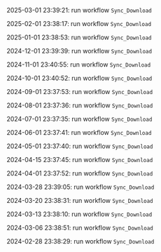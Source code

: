 2025-03-01 23:39:21: run workflow `Sync_Download` 

2025-02-01 23:38:17: run workflow `Sync_Download` 

2025-01-01 23:38:53: run workflow `Sync_Download` 

2024-12-01 23:39:39: run workflow `Sync_Download` 

2024-11-01 23:40:55: run workflow `Sync_Download` 

2024-10-01 23:40:52: run workflow `Sync_Download` 

2024-09-01 23:37:53: run workflow `Sync_Download` 

2024-08-01 23:37:36: run workflow `Sync_Download` 

2024-07-01 23:37:35: run workflow `Sync_Download` 

2024-06-01 23:37:41: run workflow `Sync_Download` 

2024-05-01 23:37:40: run workflow `Sync_Download` 

2024-04-15 23:37:45: run workflow `Sync_Download` 

2024-04-01 23:37:52: run workflow `Sync_Download` 

2024-03-28 23:39:05: run workflow `Sync_Download` 

2024-03-20 23:38:31: run workflow `Sync_Download` 

2024-03-13 23:38:10: run workflow `Sync_Download` 

2024-03-06 23:38:51: run workflow `Sync_Download` 

2024-02-28 23:38:29: run workflow `Sync_Download` 


